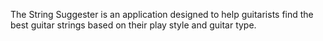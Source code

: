 The String Suggester is an application designed to help guitarists find the best guitar strings based on their play style and guitar type. 
